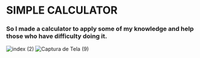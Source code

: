 # SIMPLE CALCULATOR

### So I made a calculator to apply some of my knowledge and help those who have difficulty doing it.
![index (2)](https://github.com/Briviet/calculator-html/blob/main/index%20(2).png)
![Captura de Tela (9)](https://github.com/Briviet/calculator-html/blob/main/Captura%20de%20Tela%20(9).png)

